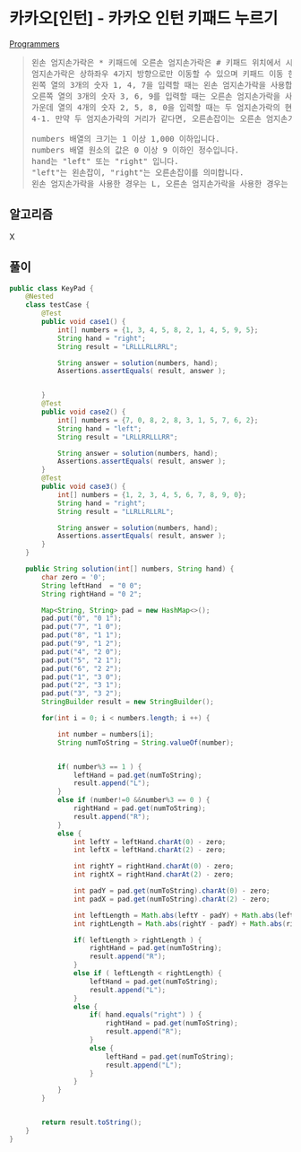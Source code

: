 # 카카오\[인턴\] - 카카오 인턴 키패드 누르기

[Programmers](https://school.programmers.co.kr/learn/courses/30/lessons/67256)

> <pre>
> 왼손 엄지손가락은 * 키패드에 오른손 엄지손가락은 # 키패드 위치에서 시작하며, 엄지손가락을 사용하는 규칙은 다음과 같습니다.
> 엄지손가락은 상하좌우 4가지 방향으로만 이동할 수 있으며 키패드 이동 한 칸은 거리로 1에 해당합니다.
> 왼쪽 열의 3개의 숫자 1, 4, 7을 입력할 때는 왼손 엄지손가락을 사용합니다.
> 오른쪽 열의 3개의 숫자 3, 6, 9를 입력할 때는 오른손 엄지손가락을 사용합니다.
> 가운데 열의 4개의 숫자 2, 5, 8, 0을 입력할 때는 두 엄지손가락의 현재 키패드의 위치에서 더 가까운 엄지손가락을 사용합니다.
> 4-1. 만약 두 엄지손가락의 거리가 같다면, 오른손잡이는 오른손 엄지손가락, 왼손잡이는 왼손 엄지손가락을 사용합니다.
> 
> numbers 배열의 크기는 1 이상 1,000 이하입니다.
> numbers 배열 원소의 값은 0 이상 9 이하인 정수입니다.
> hand는 "left" 또는 "right" 입니다.
> "left"는 왼손잡이, "right"는 오른손잡이를 의미합니다.
> 왼손 엄지손가락을 사용한 경우는 L, 오른손 엄지손가락을 사용한 경우는 R을 순서대로 이어붙여 문자열 형태로 return 해주세요.
> </pre>

## 알고리즘
X

## 풀이 

```java 
public class KeyPad {
    @Nested
    class testCase {
        @Test
        public void case1() {
            int[] numbers = {1, 3, 4, 5, 8, 2, 1, 4, 5, 9, 5};
            String hand = "right";
            String result = "LRLLLRLLRRL";

            String answer = solution(numbers, hand);
            Assertions.assertEquals( result, answer );


        }
        @Test
        public void case2() {
            int[] numbers = {7, 0, 8, 2, 8, 3, 1, 5, 7, 6, 2};
            String hand = "left";
            String result = "LRLLRRLLLRR";

            String answer = solution(numbers, hand);
            Assertions.assertEquals( result, answer );
        }
        @Test
        public void case3() {
            int[] numbers = {1, 2, 3, 4, 5, 6, 7, 8, 9, 0};
            String hand = "right";
            String result = "LLRLLRLLRL";

            String answer = solution(numbers, hand);
            Assertions.assertEquals( result, answer );
        }
    }

    public String solution(int[] numbers, String hand) {
        char zero = '0';
        String leftHand  = "0 0";
        String rightHand = "0 2";

        Map<String, String> pad = new HashMap<>();
        pad.put("0", "0 1");
        pad.put("7", "1 0");
        pad.put("8", "1 1");
        pad.put("9", "1 2");
        pad.put("4", "2 0");
        pad.put("5", "2 1");
        pad.put("6", "2 2");
        pad.put("1", "3 0");
        pad.put("2", "3 1");
        pad.put("3", "3 2");
        StringBuilder result = new StringBuilder();

        for(int i = 0; i < numbers.length; i ++) {

            int number = numbers[i];
            String numToString = String.valueOf(number);


            if( number%3 == 1 ) {
                leftHand = pad.get(numToString);
                result.append("L");
            }
            else if (number!=0 &&number%3 == 0 ) {
                rightHand = pad.get(numToString);
                result.append("R");
            }
            else {
                int leftY = leftHand.charAt(0) - zero;
                int leftX = leftHand.charAt(2) - zero;

                int rightY = rightHand.charAt(0) - zero;
                int rightX = rightHand.charAt(2) - zero;

                int padY = pad.get(numToString).charAt(0) - zero;
                int padX = pad.get(numToString).charAt(2) - zero;

                int leftLength = Math.abs(leftY - padY) + Math.abs(leftX - padX);
                int rightLength = Math.abs(rightY - padY) + Math.abs(rightX - padX);

                if( leftLength > rightLength ) {
                    rightHand = pad.get(numToString);
                    result.append("R");
                }
                else if ( leftLength < rightLength) {
                    leftHand = pad.get(numToString);
                    result.append("L");
                }
                else {
                    if( hand.equals("right") ) {
                        rightHand = pad.get(numToString);
                        result.append("R");
                    }
                    else {
                        leftHand = pad.get(numToString);
                        result.append("L");
                    }
                }
            }
        }


        return result.toString();
    }
} 
```


